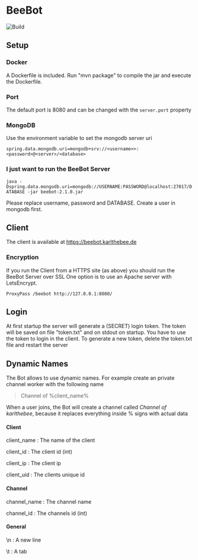 # BeeBot
![Build](https://github.com/marcschuler/bee-teamspeak-bot-server/workflows/Maven%20Build/badge.svg)
## Setup
### Docker
A Dockerfile is included. Run "mvn package" to compile the jar and execute the Dockerfile.

### Port
The default port is 8080 and can be changed with the ``server.port`` property

### MongoDB
Use the environment variable to set the mongodb server uri

    spring.data.mongodb.uri=mongodb+srv://<username>>:<password>@<server>/<database>


### I just want to run the BeeBot Server
``java -Dspring.data.mongodb.uri=mongodb://USERNAME:PASSWORD@localhost:27017/DATABASE -jar beebot-2.1.0.jar``

Please replace username, password and DATABASE. Create a user in mongodb first.
## Client
The client is available at https://beebot.karlthebee.de
### Encryption
If you run the Client from a HTTPS site (as above) you should run the BeeBot Server over SSL
One option is to use an Apache server with LetsEncrypt.

``ProxyPass /beebot http://127.0.0.1:8080/``

## Login
At first startup the server will generate a (SECRET) login token. The token will be saved on file "token.txt" and on
 stdout
 on startup. You have to use the token to login in the client.
 To generate a new token, delete the token.txt file and restart the server
 
 
 
 ## Dynamic Names
 The Bot allows to use dynamic names. For example create an private channel worker with the following name
 >Channel of %client_name%
 
 When a user joins, the Bot will create a channel called _Channel of karlthebee_, because it replaces everything
  inside % signs with actual data
 
 #### Client
 client_name : The name of the client
 
 client_id : The client id (int)
 
 client_ip : The client ip
 
 client_uid : The clients unique id
 
 
 #### Channel
 channel_name : The channel name
 
 channel_id : The channels id (int)
 
 #### General
 \n : A new line
 
 \t : A tab
